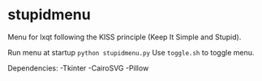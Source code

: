 # stupidmenu
Menu for lxqt following the KISS principle (Keep It Simple and Stupid).

Run menu at startup `python stupidmenu.py`
Use `toggle.sh` to toggle menu.

Dependencies:
-Tkinter
-CairoSVG
-Pillow
